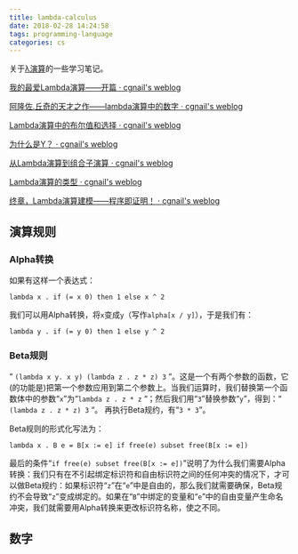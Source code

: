 ```yaml
---
title: lambda-calculus
date: 2018-02-28 14:24:58
tags: programming-language
categories: cs
---
```




关于[λ演算](https://zh.wikipedia.org/zh-sg/%CE%9B%E6%BC%94%E7%AE%97)的一些学习笔记。

[我的最爱Lambda演算——开篇 · cgnail's weblog](https://link.zhihu.com/?target=http%3A//cgnail.github.io/academic/lambda-1/)

[阿隆佐.丘奇的天才之作——lambda演算中的数字 · cgnail's weblog](https://link.zhihu.com/?target=http%3A//cgnail.github.io/academic/lambda-2/)

[Lambda演算中的布尔值和选择 · cgnail's weblog](https://link.zhihu.com/?target=http%3A//cgnail.github.io/academic/lambda-3/)

[为什么是Y？ · cgnail's weblog](https://link.zhihu.com/?target=http%3A//cgnail.github.io/academic/lambda-4/)

[从Lambda演算到组合子演算 · cgnail's weblog](https://link.zhihu.com/?target=http%3A//cgnail.github.io/academic/lambda-5/)

[Lambda演算的类型 · cgnail's weblog](https://link.zhihu.com/?target=http%3A//cgnail.github.io/academic/lambda-6/)

[终章，Lambda演算建模——程序即证明！ · cgnail's weblog](https://link.zhihu.com/?target=http%3A//cgnail.github.io/academic/lambda-7/)

 <!-- more -->

## 演算规则

### Alpha转换

如果有这样一个表达式：

```
lambda x . if (= x 0) then 1 else x ^ 2 
```

我们可以用Alpha转换，将`x`变成`y`（写作`alpha[x / y]`），于是我们有：

```
lambda y . if (= y 0) then 1 else y ^ 2 
```

### Beta规则

“ `(lambda x y. x y) (lambda z . z * z) 3` “。这是一个有两个参数的函数，它(的功能是)把第一个参数应用到第二个参数上。当我们运算时，我们替换第一个函数体中的参数“`x`”为“`lambda z . z * z` “；然后我们用“`3`”替换参数“`y`”，得到：“ `(lambda z . z * z) 3` “。 再执行Beta规约，有“`3 * 3`”。

Beta规则的形式化写法为：

```
lambda x . B e = B[x := e] if free(e) subset free(B[x := e]) 
```

最后的条件“`if free(e) subset free(B[x := e])`”说明了为什么我们需要Alpha转换：我们只有在不引起绑定标识符和自由标识符之间的任何冲突的情况下，才可以做Beta规约：如果标识符“`z`”在“`e`”中是自由的，那么我们就需要确保，Beta规约不会导致“`z`”变成绑定的。如果在“`B`”中绑定的变量和“`e`”中的自由变量产生命名冲突，我们就需要用Alpha转换来更改标识符名称，使之不同。



## 数字

